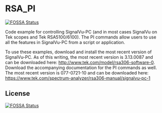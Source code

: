 # RSA_PI
[![FOSSA Status](https://app.fossa.io/api/projects/git%2Bgithub.com%2Ftektronixofficial%2FRSA_PI.svg?type=shield)](https://app.fossa.io/projects/git%2Bgithub.com%2Ftektronixofficial%2FRSA_PI?ref=badge_shield)


Code example for controlling SignalVu-PC (and in most cases SignalVu on Tek scopes and Tek RSA5100/6100). The PI commands allow users to use all the features in SignalVu-PC from a script or application.

To use these examples, download and install the most recent version of SignalVu-PC. As of this writing, the most recent version is 3.13.0087 and can be downloaded here: http://www.tek.com/model/rsa306-software-0. Download the accompanying documentation for the PI commands as well. The most recent version is 077-0721-10 and can be downloaded here: https://www.tek.com/spectrum-analyzer/rsa306-manual/signalvu-pc-1


## License
[![FOSSA Status](https://app.fossa.io/api/projects/git%2Bgithub.com%2Ftektronixofficial%2FRSA_PI.svg?type=large)](https://app.fossa.io/projects/git%2Bgithub.com%2Ftektronixofficial%2FRSA_PI?ref=badge_large)